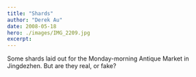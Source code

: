 ```yaml
---
title: "Shards"
author: "Derek Au"
date: 2008-05-18
hero: ./images/IMG_2209.jpg
excerpt: 
---
```


[](images/IMG_2213.jpg)

[](images/IMG_2210.jpg)


Some shards laid out for the Monday-morning Antique Market in Jingdezhen. But are they real, or fake?
